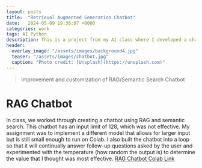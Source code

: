 ```yaml
---
layout: posts
title:  "Retrieval Augmented Generation Chatbot"
date:   2024-05-09 19:36:07 +0000
categories: work
tags: AI Python
description: This is a project from my AI class where I developed a chatbot using RAG and semantic search.
header:
  overlay_image: "/assets/images/background4.jpg"
  teaser: "/assets/images/chatbot.jpg"
  caption: "Photo credit: [Unsplash](https://unsplash.com)"
---
```

> Improvement and customization of RAG/Semantic Search Chatbot

# RAG Chatbot
In class, we worked through creating a chatbot using RAG and semantic search. This chatbot has an input limit of 128, which was not effective. My assignment was to implement a different model that allows for larger input but is still small enough to run on Colab. I also built the chatbot into a loop so that it will continually answer follow-up questions asked by the user and experimented with the temperature (how random the output is) to determine the value that I thought was most effective. [RAG Chatbot Colab Link](https://colab.research.google.com/drive/1y2a4Qds1UT-_AYskejOdsUg2u9vdJw4s?usp=sharing)